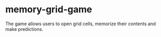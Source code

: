# memory-grid-game
The game allows users to open grid cells, memorize their contents and make predictions.
